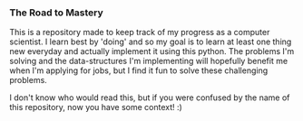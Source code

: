 ### The Road to Mastery ###
This is a repository made to keep track of my progress as a computer scientist.
I learn best by 'doing' and so my goal is to learn at least one thing new everyday and actually implement it using this python. The problems I'm solving and the data-structures I'm implementing will hopefully benefit me when I'm applying for jobs, but I find it fun to solve these challenging problems.

I don't know who would read this, but if you were confused by the name of this repository, now you have some context! :)